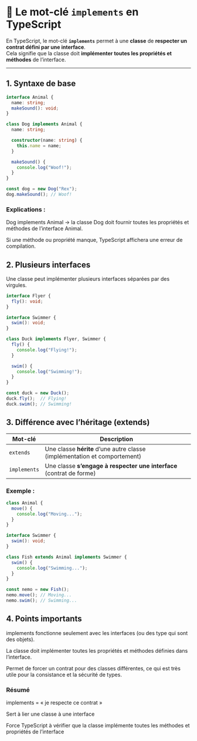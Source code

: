 # 📘 Le mot-clé `implements` en TypeScript

En TypeScript, le mot-clé **`implements`** permet à une **classe** de **respecter un contrat défini par une interface**.  
Cela signifie que la classe doit **implémenter toutes les propriétés et méthodes** de l’interface.

---

## 1. Syntaxe de base

```ts
interface Animal {
  name: string;
  makeSound(): void;
}

class Dog implements Animal {
  name: string;

  constructor(name: string) {
    this.name = name;
  }

  makeSound() {
    console.log("Woof!");
  }
}

const dog = new Dog("Rex");
dog.makeSound(); // Woof!
```

### Explications :

Dog implements Animal → la classe Dog doit fournir toutes les propriétés et méthodes de l’interface Animal.

Si une méthode ou propriété manque, TypeScript affichera une erreur de compilation.

## 2. Plusieurs interfaces

Une classe peut implémenter plusieurs interfaces séparées par des virgules.
```ts
interface Flyer {
  fly(): void;
}

interface Swimmer {
  swim(): void;
}

class Duck implements Flyer, Swimmer {
  fly() {
    console.log("Flying!");
  }

  swim() {
    console.log("Swimming!");
  }
}

const duck = new Duck();
duck.fly();  // Flying!
duck.swim(); // Swimming!
```

## 3. Différence avec l’héritage (extends)

| Mot-clé      | Description                                                                 |
|-------------|-----------------------------------------------------------------------------|
| `extends`   | Une classe **hérite** d’une autre classe (implémentation et comportement) |
| `implements` | Une classe **s’engage à respecter une interface** (contrat de forme)      |

### Exemple :

```ts
class Animal {
  move() {
    console.log("Moving...");
  }
}

interface Swimmer {
  swim(): void;
}

class Fish extends Animal implements Swimmer {
  swim() {
    console.log("Swimming...");
  }
}

const nemo = new Fish();
nemo.move(); // Moving...
nemo.swim(); // Swimming...
```

## 4. Points importants

implements fonctionne seulement avec les interfaces (ou des type qui sont des objets).

La classe doit implémenter toutes les propriétés et méthodes définies dans l’interface.

Permet de forcer un contrat pour des classes différentes, ce qui est très utile pour la consistance et la sécurité de types.

### Résumé

implements = « je respecte ce contrat »

Sert à lier une classe à une interface

Force TypeScript à vérifier que la classe implémente toutes les méthodes et propriétés de l’interface
